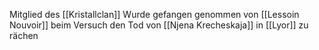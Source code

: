 Mitglied des [[Kristallclan]]
Wurde gefangen genommen von [[Lessoin Nouvoir]] beim Versuch den Tod von [[Njena Krecheskaja]] in [[Lyor]] zu rächen